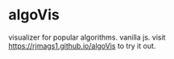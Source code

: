 # algoVis
visualizer for popular algorithms. vanilla js. visit https://rjmags1.github.io/algoVis to try it out.

